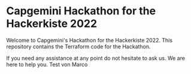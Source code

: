 # Capgemini Hackathon for the Hackerkiste 2022

Welcome to Capgemini's Hackathon for the Hackerkiste 2022. This repository contains the Terraform code for the Hackathon.

If you need any assistance at any point do not hesitate to ask us.
We are here to help you.
Test von Marco